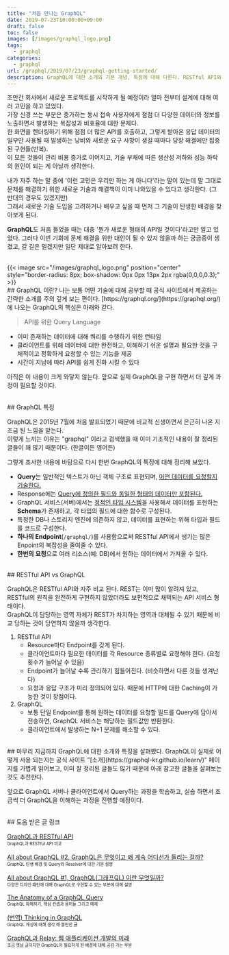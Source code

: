 ```yaml
---
title: "처음 만나는 GraphQL"
date: 2019-07-23T10:00:00+09:00
draft: false
toc: false
images: [/images/graphql_logo.png]
tags:
  - graphql
categories:
  - graphql
url: /graphql/2019/07/23/graphql-getting-started/
description: GraphQL에 대한 소개와 기본 개념, 특징에 대해 다룬다. RESTful API와 비교해서 GraphQL이 갖는 장점과 어떤 문제를 해결할 수 있는지 살펴본다.
---
```

조만간 회사에서 새로운 프로젝트를 시작하게 될 예정이라 얼마 전부터 설계에 대해 여러 고민을 하고 있었다.  
가장 신경 쓰는 부분은 증가하는 동시 접속 사용자에게 점점 더 다양한 데이터와 정보를 노출하면서 발생하는 복잡성과 비효율에 대한 문제다.  
한 화면을 렌더링하기 위해 점점 더 많은 API를 호출하고, 그렇게 받아온 응답 데이터의 일부만 사용될 때 발생하는 낭비와 새로운 요구 사항이 생길 때마다 당장 해결에만 집중된 구현들(반복).  
이 모든 것들이 관리 비용 증가로 이어지고, 기술 부채에 따른 생산성 저하와 성능 하락의 원인이 되는 게 아닐까 생각한다.

내가 자주 하는 말 중에 '이런 고민은 우리만 하는 게 아니다'라는 말이 있는데 말 그대로 문제를 해결하기 위한 새로운 기술과 해결책이 이미 나와있을 수 있다고 생각한다. (그 반대의 경우도 있겠지만)  
그래서 새로운 기술 도입을 고려하거나 배우고 싶을 때 먼저 그 기술이 탄생한 배경을 찾아보게 된다.  

**GraphQL**도 처음 들었을 때는 대충 '뭔가 새로운 형태의 API일 것이다'라고만 알고 있었다. 그러다 이번 기회에 문제 해결을 위한 대안이 될 수 있지 않을까 하는 궁금증이 생겼고, 갈 길은 멀겠지만 일단 제대로 알아보려 한다.

</br>
{{< image src="/images/graphql_logo.png" position="center" style="border-radius: 8px; box-shadow: 0px 0px 13px 2px rgba(0,0,0,0.3);" >}}
</br>
## GraphQL 이란?
나는 보통 어떤 기술에 대해 공부할 때 공식 사이트에서 제공하는 간략한 소개를 주의 깊게 보는 편이다.  
[https://graphql.org/](https://graphql.org/)에 나오는 GraphQL의 핵심은 아래와 같다.

> API를 위한 Query Language

- 이미 존재하는 데이터에 대해 쿼리를 수행하기 위한 런타임
- 클라이언트를 위해 데이터에 대한 완전하고, 이해하기 쉬운 설명과 필요한 것을 구체적이고 정확하게 요청할 수 있는 기능을 제공
- 시간이 지남에 따라 API를 쉽게 진화 시킬 수 있다

아직은 이 내용이 크게 와닿지 않는다. 앞으로 실제 GraphQL을 구현 하면서 더 깊게 과정이 필요할 것이다.

</br>
## GraphQL 특징

GraphQL은 2015년 7월에 처음 발표되었기 때문에 비교적 신생이면서 은근히 나온 지 조금 된 느낌을 받는다.  
이렇게 느끼는 이유는 "graphql" 이라고 검색했을 때 이미 기초적인 내용이 잘 정리된 글들이 꽤 많기 때문이다. (한글이든 영어든)

그렇게 조사한 내용에 바탕으로 다시 한번 GraphQL의 특징에 대해 정리해 보았다.

- **Query**는 일반적인 텍스트가 아닌 객체 구조로 표현되며, <u>어떤 데이터를 요청할지 기술한다.</u>
- Response에는 <u>Query에 정의한 필드와 동일한 형태의 데이터만 포함된다.</u>
- GraphQL 서비스(서버)에서는 <u>정적인 타입 시스템</u>을 사용해서 데이터를 표현하는 **Schema**가 존재하고, 각 타입의 필드에 대한 함수로 구성된다.
- 특정한 DB나 스토리지 엔진에 의존하지 않고, 데이터를 표현하는 위해 타입과 필드를 코드로 구성한다.
- **하나의 Endpoint**(`/graphql/`)를 사용함으로써 RESTful API에서 생기는 많은 Enpoint의 복잡성을 줄여줄 수 있다.
- **한번의 요청**으로 여러 리소스(예: DB)에서 원하는 데이터에서 가져올 수 있다.

</br>
## RESTful API vs GraphQL

GraphQL은 RESTful API와 자주 비교 된다. REST는 이미 많이 알려져 있고, RESTful의 원칙을 완전하게 구현하지 않았더라도 보편적으로 채택되는 API 서비스 형태이다.  
GraphQL이 담당하는 영역 자체가 REST가 차지하는 영역과 대체될 수 있기 때문에 비교 당하는 것이 당연하지 않을까 생각한다.

1. RESTful API
    - Resource마다 Endpoint를 갖게 된다.
    - 클라이언트마다 필요한 데이터를 각 Resource 종류별로 요청해야 한다. (요청 횟수가 늘어날 수 있음)
    - Endpoint가 늘어날 수록 관리하기 힘들어진다. (비슷하면서 다른 것들 생겨난다)
    - 요청과 응답 구조가 미리 정의되어 있다. 때문에 HTTP에 대한 Caching이 가능한 것이 장점이다.
2. GraphQL
    - 보통 단일 Endpoint를 통해 원하는 데이터를 요청할 필드를 Query에 담아서 전송하면, GraphQL 서비스는 해당하는 필드값만 반환한다.
    - 클라이언트에서 발생하는 N+1 문제를 해소할 수 있다.

</br>
## 마무리
지금까지 GraphQL에 대한 소개와 특징을 살펴봤다.  
GraphQL이 실제로 어떻게 사용 되는지는 공식 사이트 "[소개](https://graphql-kr.github.io/learn/)" 페이지를 가볍게 읽어보고, 이미 잘 정리된 글들도 많기 때문에 아래 참고한 글들을 살펴보는 것도 추천한다.

앞으로 GraphQL 서버나 클라이언트에서 Query하는 과정을 학습하고, 실습 하면서 조금씩 더 GraphQL을 이해하는 과정을 진행할 예정이다.

</br>
## 도움 받은 글 링크

[GraphQL과 RESTful API](https://www.holaxprogramming.com/2018/01/20/graphql-vs-restful-api/)  
<sub><sup>GraphQL과 RESTful API 비교</sup></sub>

[All about GraphQL #2, GraphQL은 무엇이고 왜 계속 어디선가 들리는 걸까?](https://velog.io/@jakeseo_me/2019-04-28-0904-%EC%9E%91%EC%84%B1%EB%90%A8-qgjv086kyi)  
<sub><sup>GraphQL 탄생 배경 및 Query와 Resolver에 대한 기본 설명</sup></sub>

[All about GraphQL #1, GraphQL(그래프QL) 이란 무엇일까?](https://velog.io/@jakeseo_me/GraphQL%EA%B7%B8%EB%9E%98%ED%94%84QL-%EC%9D%B4%EB%9E%80-%EB%AC%B4%EC%97%87%EC%9D%BC%EA%B9%8C-jijuqs32wo)  
<sub><sup>다양한 디자인 패턴에 대해 GraphQL로 구현할 수 있는 부분에 대해 설명</sup></sub>

[The Anatomy of a GraphQL Query](https://blog.apollographql.com/the-anatomy-of-a-graphql-query-6dffa9e9e747)  
<sub><sup>GraphQL 파헤치기, 핵심 컨셉과 용어들 그리고 예제</sup></sub>

[(번역) Thinking in GraphQL](https://blog.cometkim.kr/posts/thinking-in-graphql-ko/)  
<sub><sup>GraphQL 캐싱에 대해 생각 해 볼만한 글</sup></sub>

[GraphQL과 Relay: 웹 애플리케이션 개발의 미래](https://blog.sapzil.org/2015/05/15/graphql-and-relay/)  
<sub><sup>조금 옛날 글이지만 GraphQL이 필요하게 된 배경에 대해 공감 가는 부분</sub></sup>